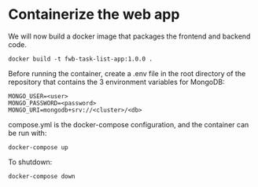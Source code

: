 # Containerize the web app
We will now build a docker image that packages the frontend and backend code.

    docker build -t fwb-task-list-app:1.0.0 .

Before running the container, create a .env file in the root directory of the repository
that contains the 3 environment variables for MongoDB:

    MONGO_USER=<user>
    MONGO_PASSWORD=<password>
    MONGO_URI=mongodb+srv://<cluster>/<db>

compose.yml is the docker-compose configuration, and the 
container can be run with:

    docker-compose up

To shutdown:

    docker-compose down
